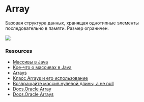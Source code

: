 # Array

Базовая структура данных, хранящая однотипные элементы последовательно в памяти. Размер ограничен.


![](https://cdn.javarush.ru/images/article/acba6bd7-9fa3-49d8-8376-29eee1cf837b/800.webp)

### Resources
* [Массивы в Java](https://javarush.ru/groups/posts/massivy-java)
* [Кое-что о массивах в Java](https://javarush.ru/groups/posts/1932-koe-chto-o-massivakh)
* [Arrays](https://javarush.ru/quests/lectures/questcollections.level07.lecture07)
* [Класс Arrays и его использование](https://javarush.ru/groups/posts/1933-klass-arrays-i-ego-ispoljhzovanie)
* [Возвращайте массив нулевой длины, а не null](https://javarush.ru/groups/posts/781-vozvrajshayte-massiv-nulevoy-dlinih-a-ne-null)
* [Docs.Oracle Array](https://docs.oracle.com/en/java/javase/14/docs/api/java.base/java/lang/reflect/Array.html)
* [Docs.Oracle Arrays](https://docs.oracle.com/javase/8/docs/api/java/util/Arrays.html)
